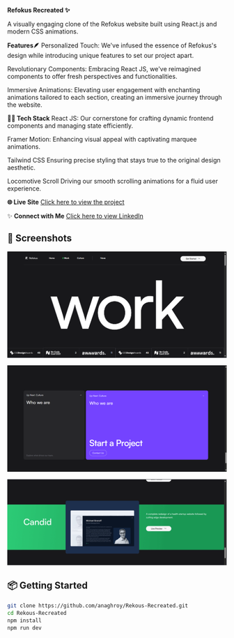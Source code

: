 **Refokus Recreated ✨**

A visually engaging clone of the Refokus website built using React.js and modern CSS animations.

**Features🪶**
Personalized Touch: We've infused the essence of Refokus's design while introducing unique features to set our project apart.

Revolutionary Components: Embracing React JS, we've reimagined components to offer fresh perspectives and functionalities.

Immersive Animations: Elevating user engagement with enchanting animations tailored to each section, creating an immersive journey through the website.

**👨‍💻 Tech Stack**
React JS: Our cornerstone for crafting dynamic frontend components and managing state efficiently.

Framer Motion: Enhancing visual appeal with captivating marquee animations.

Tailwind CSS Ensuring precise styling that stays true to the original design aesthetic.

Locomotive Scroll Driving our smooth scrolling animations for a fluid user experience.

**🌐 Live Site**
[Click here to view the project](https://anaghroy.github.io/Rekous-Recreated/)

✨ **Connect with Me**
[Click here to view LinkedIn](https://www.linkedin.com/in/anagh-roy-5a4640290/)


## 📸 Screenshots

![Screenshot 1](public/Screenshot%202025-05-05%20095054.png)

![Screenshot 2](public/Screenshot%202025-05-05%20095112.png)

![Screenshot 3](public/Screenshot%202025-05-05%20095152.png)


## 📦 Getting Started

```bash
git clone https://github.com/anaghroy/Rekous-Recreated.git
cd Rekous-Recreated
npm install
npm run dev 


